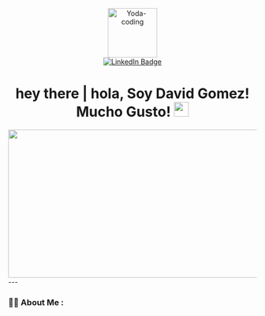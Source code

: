 
<div id="header" align="center">
<img src="https://media.giphy.com/media/vLlpbDafjgHystuJ0a/giphy.gif" alt="Yoda-coding" width="100" />
<div id="badges">
  <a href="https://www.linkedin.com/in/davigetz-developer/">
    <img src="https://img.shields.io/badge/LinkedIn-blue?style=for-the-badge&logo=linkedin&logoColor=white" alt="LinkedIn Badge"/>
  </a>
</div>
<h1>
  hey there | hola, Soy David Gomez! Mucho Gusto!
  <img src="https://media.giphy.com/media/hvRJCLFzcasrR4ia7z/giphy.gif" width="30px"/>
</h1>
<div align="center">
  <img src="https://media.giphy.com/media/dWesBcTLavkZuG35MI/giphy.gif" width="600" height="300"/>
</div>
</div>
---

### :woman_technologist: About Me :
